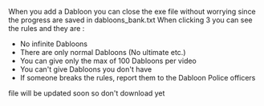 When you add a Dabloon you can close the exe file without worrying since the progress are saved in dabloons_bank.txt
When clicking 3 you can see the rules and they are :
- No infinite Dabloons
- There are only normal Dabloons (No ultimate etc.)
- You can give only the max of 100 Dabloons per video
- You can't give Dabloons you don't have
- If someone breaks the rules, report them to the Dabloon Police officers

file will be updated soon so don't download yet
